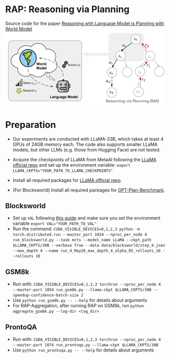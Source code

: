 # RAP: Reasoning via Planning
Source code for the paper [Reasoning with Language Model is Planning with World Model](https://arxiv.org/abs/2305.14992)
![Figure](assets/figure_full.png)

# Preparation

- Our experiments are conducted with LLaMA-33B, which takes at least 4 GPUs of 24GB memory each. The code also supports smaller LLaMA models, but other LLMs (e.g. those from Hugging Face) are not tested.

- Acquire the checkpoints of LLaMA from MetaAI following the [LLaMA official repo](https://github.com/facebookresearch/llama) and set up the environment variable: ```export LLAMA_CKPTS="YOUR_PATH_TO_LLAMA_CHECKPOINTS"```

- Install all required packages for [LLaMA official repo](https://github.com/facebookresearch/llama).

- (For Blocksworld) Install all required packages for [GPT-Plan-Benchmark](gpt-plan-benchmark/gpt_plan_test/requirements.txt).

## Blocksworld
- Set up `VAL` following [this guide](gpt-plan-benchmark/gpt_plan_test/README.md) and make sure you set the environment variable ```export VAL="YOUR_PATH_TO_VAL"```
- Run the command: ```CUDA_VISIBLE_DEVICES=0,1,2,3 python -m torch.distributed.run --master_port 1034 --nproc_per_node 4 run_blocksworld.py --task mcts --model_name LLaMA --ckpt_path $LLAMA_CKPTS/30B --verbose True --data data/blocksworld/step_4.json --max_depth 4 --name run_4_May26_max_depth_4_alpha_05_rollouts_10 --rollouts 10```

## GSM8k
- Run with: ```CUDA_VISIBLE_DEVICES=0,1,2,3 torchrun --nproc_per_node 4 --master-port 1054 run_gsm8k.py --llama-ckpt $LLAMA_CKPTS/30B --speedup-confidence-batch-size 2```
- Use `python run_gsm8k.py -- --help` for details about arguments
- For RAP-Aggregation, after running RAP on GSM8k, run `python aggregate_gsm8k.py --log-dir <log_dir>`

## ProntoQA
- Run with: ```CUDA_VISIBLE_DEVICES=0,1,2,3 torchrun --nproc_per_node 4 --master-port 1074 run_prontoqa.py --llama-ckpt $LLAMA_CKPTS/30B```
- Use `python run_prontoqa.py -- --help` for details about arguments
